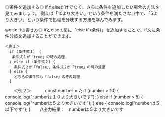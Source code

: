 ◎条件を追加する◎
ifとelseだけでなく、さらに条件を追加したい場合の方法を見てみましょう。
例えば「10より大きい」という条件を満たさない中で、「5より大きい」という条件で処理を分岐する方法を学んでみます。

◎else ifの書き方◎
ifとelseの間に「else if (条件)」を追加することで、if文に条件分岐を追加することができます。

    ＜例１＞
      if (条件式１)　｛
       条件式１が「true」の時の処理
      ｝ else if (条件式２) {
        条件式２が「false」、条件式２が「true」の時の処理
      } else {
        どちらの条件式も「false」の時の処理
      }
 
 　　＜例２＞
 　　　const number = 7;
      if (number > 10) {
        console.log("numberは１０より大きいです");
      } else if (number > 5) {
        console.log("numberは５より大きいです");
      } else {
        consolo.log("numberは５以下です");
      }
      　　//出力結果：　numberは５より大きいです
      
